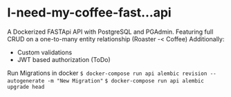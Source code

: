 # I-need-my-coffee-fast...api
A Dockerized FASTApi API with PostgreSQL and PGAdmin. Featuring full CRUD on a one-to-many entity relationship (Roaster -< Coffee)
Additionally:
- Custom validations
- JWT based authorization (ToDo)


Run Migrations in docker
`$ docker-compose run api alembic revision --autogenerate -m "New Migration"`
`$ docker-compose run api alembic upgrade head`
